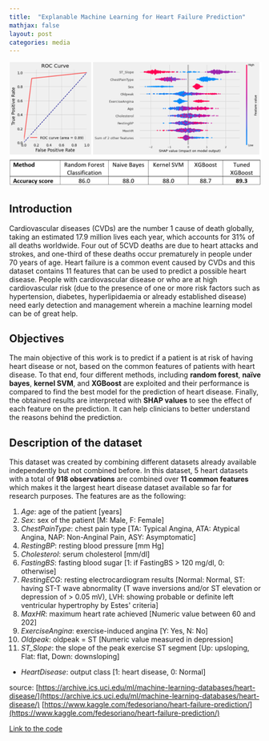 ```yaml
---
title:  "Explanable Machine Learning for Heart Failure Prediction"
mathjax: false
layout: post
categories: media
---
```


![Block diagram](/assets/photos/Heart_failure_results.PNG)

## Introduction
Cardiovascular diseases (CVDs) are the number 1 cause of death globally, taking an estimated 17.9 million lives each year, which accounts for 31% of all deaths worldwide. Four out of 5CVD deaths are due to heart attacks and strokes, and one-third of these deaths occur prematurely in people under 70 years of age. Heart failure is a common event caused by CVDs and this dataset contains 11 features that can be used to predict a possible heart disease.
People with cardiovascular disease or who are at high cardiovascular risk (due to the presence of one or more risk factors such as hypertension, diabetes, hyperlipidaemia or already established disease) need early detection and management wherein a machine learning model can be of great help.

## Objectives
The main objective of this work is to predict if a patient is at risk of having heart disease or not, based on the common features of patients with heart disease. To that end, four different methods, including **random forest**, **naïve bayes**, **kernel SVM**, and **XGBoost** are exploited and their performance is compared to find the best model for the prediction of heart disease.
Finally,  the obtained results are interpreted with **SHAP values** to see the effect of each feature on the prediction. It can help clinicians to better understand the reasons behind the prediction.


## Description of the dataset
This dataset was created by combining different datasets already available independently but not combined before. In this dataset, 5 heart datasets with a total of **918 observations** are combined over **11 common features** which makes it the largest heart disease dataset available so far for research purposes. The features are as the following:

1. *Age*: age of the patient [years]
2. *Sex*: sex of the patient [M: Male, F: Female]
3. *ChestPainType*: chest pain type [TA: Typical Angina, ATA: Atypical Angina, NAP: Non-Anginal Pain, ASY: Asymptomatic]
4. *RestingBP*: resting blood pressure [mm Hg]
5. *Cholesterol*: serum cholesterol [mm/dl]
6. *FastingBS*: fasting blood sugar [1: if FastingBS > 120 mg/dl, 0: otherwise]
7. *RestingECG*: resting electrocardiogram results [Normal: Normal, ST: having ST-T wave abnormality (T wave inversions and/or ST elevation or depression of > 0.05 mV), LVH: showing probable or definite left ventricular hypertrophy by Estes' criteria]
8. *MaxHR*: maximum heart rate achieved [Numeric value between 60 and 202]
9. *ExerciseAngina*: exercise-induced angina [Y: Yes, N: No]
10. *Oldpeak*: oldpeak = ST [Numeric value measured in depression]
11. *ST_Slope*: the slope of the peak exercise ST segment [Up: upsloping, Flat: flat, Down: downsloping]
- *HeartDisease*: output class [1: heart disease, 0: Normal]

source: 
[https://archive.ics.uci.edu/ml/machine-learning-databases/heart-disease/](https://archive.ics.uci.edu/ml/machine-learning-databases/heart-disease/)
[https://www.kaggle.com/fedesoriano/heart-failure-prediction/](https://www.kaggle.com/fedesoriano/heart-failure-prediction/)

[Link to the code](https://github.com/alizrepo/Explainable_Heart_Failure_Predictor/blob/main/Explainable_Heart_Failure_Predictor.ipynb)
